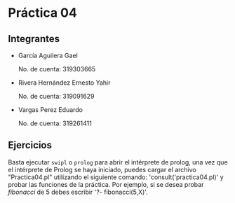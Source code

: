 # Práctica 04
## Integrantes
+ García Aguilera Gael

	No. de cuenta: 319303665
+ Rivera Hernández Ernesto Yahir

	No. de cuenta: 319091629
+ Vargas Perez Eduardo

	No. de cuenta: 319261411

## Ejercicios
Basta ejecutar `swipl` o `prolog`  para abrir el intérprete de prolog, una vez que el intérprete de Prolog se haya iniciado, puedes cargar el archivo "Practica04.pl" utilizando el siguiente comando: 'consult('practica04.pl)' y probar las funciones de la práctica. Por ejemplo, si se desea probar *fibonacci* de 5 debes escribir '?- fibonacci(5,X)'.
